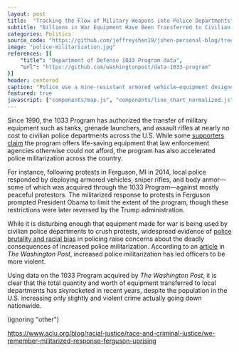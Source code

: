```yaml
---
layout: post
title:  "Tracking the Flow of Military Weapons into Police Departments"
subtitle: "Billions in War Equipment Have Been Transferred to Civilian Agencies"
categories: Politics
source_code: "https://github.com/jeffreyshen19/jshen-personal-blog/tree/master/_code/police-militarization"
image: "police-militarization.jpg"
references: [{
    "title": "Department of Defense 1033 Program data",
    "url": "https://github.com/washingtonpost/data-1033-program"
}]
header: centered
caption: "Police use a mine-resistant armored vehicle—equipment designed for war—to monitor protests in Ferguson, MI (Source: NYT)"
featured: true
javascript: ["components/map.js", "components/line_chart_normalized.js", "components/pie_chart_normalized.js"]
---
```


Since 1990, the 1033 Program has authorized the transfer of military equipment such as tanks, grenade launchers, and assault rifles at nearly no cost to civilian police departments across the U.S. While some [supporters claim](https://www.usatoday.com/story/news/politics/2017/08/27/trump-expected-lift-ban-military-gear-local-police-forces/606065001/) the program offers life-saving equipment that law enforcement agencies otherwise could not afford, the program has also accelerated police militarization across the country.

For instance, following protests in Ferguson, MI in 2014, local police responded by deploying armored vehicles, sniper rifles, and body armor—some of which was acquired through the 1033 Program—against mostly peaceful protestors. The militarized response to protests in Ferguson prompted President Obama to limit the extent of the program, though these restrictions were later reversed by the Trump administration.

While it is disturbing enough that equipment made for war is being used by civilian police departments to crush protests, widespread evidence of [police brutality and racial bias](https://mappingpoliceviolence.org/) in policing raise concerns about the deadly consequences of increased police militarization. According to an [article](https://www.washingtonpost.com/news/monkey-cage/wp/2017/06/30/does-military-equipment-lead-police-officers-to-be-more-violent-we-did-the-research/) in *The Washington Post*, increased police militarization has led officers to be more violent.

Using data on the 1033 Program acquired by *The Washington Post*, it is clear that the total quantity and worth of equipment transferred to local departments has skyrocketed in recent years, despite the population in the U.S. increasing only slightly and violent crime actually going down nationwide.

<div class = "line-chart-normalized" data-csv = "/data/police-militarization/1033-by-time.csv" data-xlabel = "Date" data-xcol = "date" data-linecolors = "#3a539b" data-xcolparse = "%m/%Y" data-tooltipformat = "%B %Y" data-margin = '{"top":0,"right":20,"bottom":20,"left":70}' data-useoffset = "false" data-ycols = '[{"ycol":"total-quantity","label":"Total Quantity","title": "Quantity of Items Acquired, Over Time"},{"ycol":"total-cost","label":"Total Cost","title": "Cost of Items Acquired, Over Time"}]' data-id = "2"></div>

<div class = "line-chart-normalized" data-csv = "/data/police-militarization/us-population-and-crime.csv" data-xlabel = "Date" data-xcol = "year" data-linecolors = "#3a539b" data-xcolparse = "%Y" data-tooltipformat = "%Y" data-margin = '{"top":0,"right":20,"bottom":20,"left":70}' data-useoffset = "false" data-ycols = '[{"ycol":"violent-crime-rate","label":"Violent Crimes Per 100k People","title": "Violent Crime Rate Over Time"},{"ycol":"population","label":"Population","title": "U.S. Population Over Time"}]'  data-id = "3"></div>




<div class = "map" data-csv = "/data/police-militarization/1033-by-state.csv">
</div>


(ignoring "other")


<div class = "pie-chart-normalized" data-csv = "/data/police-militarization/1033-by-category.csv" data-xcol = "category" data-colorrange="#e4f1fe,#1d285b" data-ycols = '[{"ycol":"Quantity","label":"Total Quantity"},{"ycol":"Cost","label":"Total Cost"}]' data-id = "4"></div>

https://www.aclu.org/blog/racial-justice/race-and-criminal-justice/we-remember-militarized-response-ferguson-uprising

